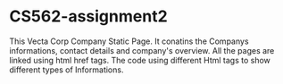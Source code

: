# CS562-assignment2
This Vecta Corp Company Static Page.
It conatins the Companys informations, contact details and company's overview.
All the pages are linked using html href tags.
The code using different Html tags to show different types of Informations.